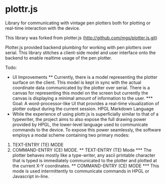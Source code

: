 # plottr.js
Library for communicating with vintage pen plotters both for plotting or real-time interaction with the device.

This library was forked from plotter.js (http://github.com/mgs/plotter.js.git)

Plotter.js provided backend plumbing for working with pen plotters over serial. This library stitches a client-side model and user interface onto the backend to enable realtime usage of the pen plotter.

Todo:
* UI Improvements
** Currently, there is a model representing the plotter surface on the client. This model is kept in sync with the actual coordinate data communicated by the plotter over serial. There is a canvas for representing this model on the screen but currently the canvas is displaying a minimal amount of information to the user.
*** Goal: A word-processor-like UI that provides a real-time visualization of plotter output during the current session. HPGL Markdown Language
* While the experience of using plottr.js is superficially similar to that of a typewriter, the project aims to also expose the full drawing power provided by HPGL, the lower-level language used to communicate commands to the device. To expose this power seamlessly, the software employs a modal scheme containing two primary modes: 
1) TEXT-ENTRY (TE) MODE
2) COMMAND-ENTRY (CE) MODE.
** TEXT-ENTRY (TE) Mode
*** The plotter behaves mostly like a type-writer, any ascii printable character that is typed is immediately communicated to the plotter and plotted at the current X-Y coordinates. 
** COMMAND-ENTRY (CE) MODE
*** This mode is used intermittently to communicate commands in HPGL or Javascript in-line.
